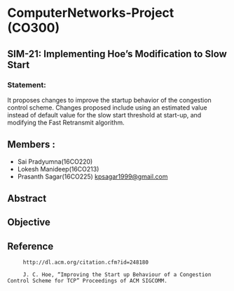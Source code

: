 # ComputerNetworks-Project (CO300)

## SIM-21:  Implementing Hoe’s Modification to Slow Start

### Statement:

It proposes changes to improve the startup behavior of the congestion control scheme.
Changes proposed include using an estimated value instead of default value for the slow start
threshold at start-up, and modifying the Fast Retransmit algorithm.

## Members :
* Sai Pradyumna(16CO220) 
* Lokesh Manideep(16CO213)
* Prasanth Sagar(16CO225) kpsagar1999@gmail.com
 
 ## Abstract
 
 ## Objective
 
 ## Reference 
 
         http://dl.acm.org/citation.cfm?id=248180
 
         J. C. Hoe, “Improving the Start up Behaviour of a Congestion Control Scheme for TCP” Proceedings of ACM SIGCOMM.

